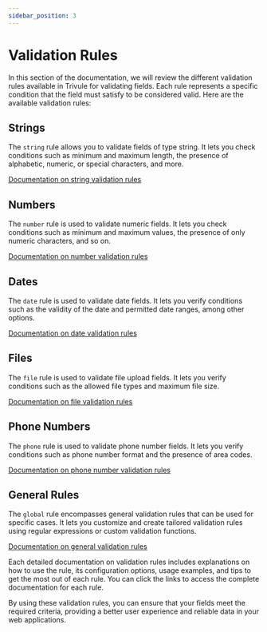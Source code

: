 ```yaml
---
sidebar_position: 3
---
```

# Validation Rules

In this section of the documentation, we will review the different validation rules available in Trivule for validating fields. Each rule represents a specific condition that the field must satisfy to be considered valid. Here are the available validation rules:

## Strings

The `string` rule allows you to validate fields of type string. It lets you check conditions such as minimum and maximum length, the presence of alphabetic, numeric, or special characters, and more.

[Documentation on string validation rules](/docs/rules/string)

## Numbers

The `number` rule is used to validate numeric fields. It lets you check conditions such as minimum and maximum values, the presence of only numeric characters, and so on.

[Documentation on number validation rules](/docs/rules/number)

## Dates

The `date` rule is used to validate date fields. It lets you verify conditions such as the validity of the date and permitted date ranges, among other options.

[Documentation on date validation rules](/docs/rules/date)

## Files

The `file` rule is used to validate file upload fields. It lets you verify conditions such as the allowed file types and maximum file size.

[Documentation on file validation rules](/docs/rules/file)

## Phone Numbers

The `phone` rule is used to validate phone number fields. It lets you verify conditions such as phone number format and the presence of area codes.

[Documentation on phone number validation rules](/docs/rules/phone)

## General Rules

The `global` rule encompasses general validation rules that can be used for specific cases. It lets you customize and create tailored validation rules using regular expressions or custom validation functions.

[Documentation on general validation rules](/docs/rules/global)

Each detailed documentation on validation rules includes explanations on how to use the rule, its configuration options, usage examples, and tips to get the most out of each rule. You can click the links to access the complete documentation for each rule.

By using these validation rules, you can ensure that your fields meet the required criteria, providing a better user experience and reliable data in your web applications.